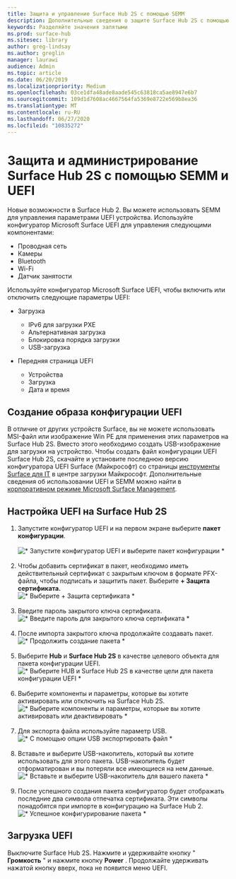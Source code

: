```yaml
---
title: Защита и управление Surface Hub 2S с помощью SEMM
description: Дополнительные сведения о защите Surface Hub 2S с помощью SEMM.
keywords: Разделяйте значения запятыми
ms.prod: surface-hub
ms.sitesec: library
author: greg-lindsay
ms.author: greglin
manager: laurawi
audience: Admin
ms.topic: article
ms.date: 06/20/2019
ms.localizationpriority: Medium
ms.openlocfilehash: 03ce1dfa48ade8aade545c63818ca5ae8947e6b7
ms.sourcegitcommit: 109d1d7608ac4667564fa5369e8722e569b8ea36
ms.translationtype: MT
ms.contentlocale: ru-RU
ms.lasthandoff: 06/27/2020
ms.locfileid: "10835272"
---
```

# Защита и администрирование Surface Hub 2S с помощью SEMM и UEFI

Новые возможности в Surface Hub 2. Вы можете использовать SEMM для управления параметрами UEFI устройства.
Используйте конфигуратор Microsoft Surface UEFI для управления следующими компонентами:

- Проводная сеть
- Камеры
- Bluetooth
- Wi-Fi
- Датчик занятости

Используйте конфигуратор Microsoft Surface UEFI, чтобы включить или отключить следующие параметры UEFI:

- Загрузка

    - IPv6 для загрузки PXE
    - Альтернативная загрузка
    - Блокировка порядка загрузки
    - USB-загрузка
- Передняя страница UEFI

    - Устройства
    - Загрузка
    - Дата и время

##  <a name="create-uefi-configuration-image"></a>Создание образа конфигурации UEFI

В отличие от других устройств Surface, вы не можете использовать MSI-файл или изображение Win PE для применения этих параметров на Surface Hub 2S. Вместо этого необходимо создать USB-изображение для загрузки на устройство. Чтобы создать файл конфигурации UEFI Surface Hub 2S, скачайте и установите последнюю версию конфигуратора UEFI Surface (Майкрософт) со страницы [инструменты Surface для IT](https://www.microsoft.com/download/details.aspx?id=46703) в центре загрузки Майкрософт. Дополнительные сведения об использовании UEFI и SEMM можно найти в [корпоративном режиме Microsoft Surface Management](https://docs.microsoft.com/surface/surface-enterprise-management-mode).

##  <a name="to-configure-uefi-on-surface-hub-2s"></a>Настройка UEFI на Surface Hub 2S

1. Запустите конфигуратор UEFI и на первом экране выберите **пакет конфигурации**.<br><br>
![* Запустите конфигуратор UEFI и выберите пакет конфигурации *](images/sh2-uefi1.png) <br> <br>
2. Чтобы добавить сертификат в пакет, необходимо иметь действительный сертификат с закрытым ключом в формате PFX-файла, чтобы подписать и защитить пакет. Выберите **+ Защита сертификата.** <br>
![* Выберите + Защита сертификата *](images/sh2-uefi2.png) <br><br>
3. Введите пароль закрытого ключа сертификата.<br>
![* Введите пароль для закрытого ключа сертификата *](images/sh2-uefi3.png) <br><br>
4. После импорта закрытого ключа продолжайте создавать пакет.<br>
![* Продолжить создание пакета *](images/sh2-uefi4.png) <br><br>
5. Выберите **Hub** и **Surface Hub 2S** в качестве целевого объекта для пакета конфигурации UEFI.<br>
![* Выберите HUB и Surface Hub 2S в качестве цели для пакета конфигурации UEFI *](images/sh2-uefi5.png) <br><br>
6. Выберите компоненты и параметры, которые вы хотите активировать или отключить на Surface Hub 2S.<br>
![* Выберите компоненты и параметры, которые вы хотите активировать или деактивировать *](images/sh2-uefi6.png) <br><br>
7. Для экспорта файла используйте параметр USB.<br>
![* С помощью опции USB экспортировать файл *](images/sh2-uefi8.png) <br><br>
8. Вставьте и выберите USB-накопитель, который вы хотите использовать для этого пакета. USB-накопитель будет отформатирован и вы потеряли все имеющиеся на нем данные.<br>
![* Вставьте и выберите USB-накопитель для вашего пакета *](images/sh2-uefi9.png) <br><br>
9. После успешного создания пакета конфигуратор будет отображать последние два символа отпечатка сертификата. Эти символы понадобятся при импорте в конфигурацию на Surface Hub 2.<br>
![* Успешное конфигурирование пакета *](images/sh2-uefi10.png) <br>

##  <a name="to-boot-into-uefi"></a>Загрузка UEFI

Выключите Surface Hub 2S. Нажмите и удерживайте кнопку " **Громкость** " и нажмите кнопку **Power** . Продолжайте удерживать нажатой кнопку вверх, пока не появится меню UEFI.
